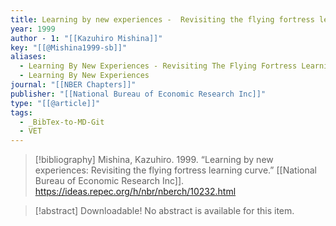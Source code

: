 ```yaml
---
title: Learning by new experiences -  Revisiting the flying fortress learning curve
year: 1999
author - 1: "[[Kazuhiro Mishina]]"
key: "[[@Mishina1999-sb]]"
aliases:
  - Learning By New Experiences - Revisiting The Flying Fortress Learning Curve
  - Learning By New Experiences
journal: "[[NBER Chapters]]"
publisher: "[[National Bureau of Economic Research Inc]]"
type: "[[@article]]"
tags:
  - _BibTex-to-MD-Git
  - VET
---
```


> [!bibliography]
> Mishina, Kazuhiro. 1999. “Learning by new experiences: Revisiting the flying fortress learning curve.” [[National Bureau of Economic Research Inc]]. https://ideas.repec.org/h/nbr/nberch/10232.html

> [!abstract]
> Downloadable! No abstract is available for this item.